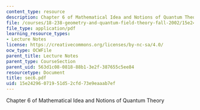 ```yaml
---
content_type: resource
description: Chapter 6 of Mathematical Idea and Notions of Quantum Theory
file: /courses/18-238-geometry-and-quantum-field-theory-fall-2002/15e24296071951d52cfd73e9eaaab7ef_sec6.pdf
file_type: application/pdf
learning_resource_types:
- Lecture Notes
license: https://creativecommons.org/licenses/by-nc-sa/4.0/
ocw_type: OCWFile
parent_title: Lecture Notes
parent_type: CourseSection
parent_uid: 563d1c08-0818-88b1-3e2f-387655c5ee84
resourcetype: Document
title: sec6.pdf
uid: 15e24296-0719-51d5-2cfd-73e9eaaab7ef
---
```

Chapter 6 of Mathematical Idea and Notions of Quantum Theory